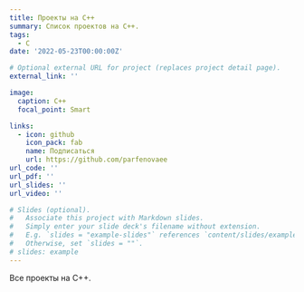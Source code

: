 ```yaml
---
title: Проекты на C++ 
summary: Список проектов на C++.
tags:
  - C
date: '2022-05-23T00:00:00Z'

# Optional external URL for project (replaces project detail page).
external_link: ''

image:
  caption: C++
  focal_point: Smart

links:
  - icon: github
    icon_pack: fab
    name: Подписаться
    url: https://github.com/parfenovaee
url_code: ''
url_pdf: ''
url_slides: ''
url_video: ''

# Slides (optional).
#   Associate this project with Markdown slides.
#   Simply enter your slide deck's filename without extension.
#   E.g. `slides = "example-slides"` references `content/slides/example-slides.md`.
#   Otherwise, set `slides = ""`.
# slides: example
---
```


Все проекты на C++.